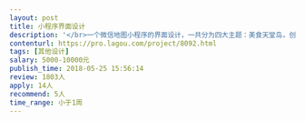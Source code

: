 ```yaml
---                
layout: post       
title: 小程序界面设计           
description: '</br>一个微信地图小程序的界面设计，一共分为四大主题：美食天堂岛，创意集市岛，游玩部落岛，知识海洋岛</br>要求：会平面设计和C4D</br>'     
contenturl: https://pro.lagou.com/project/8092.html      
tags: [其他设计]            
salary: 5000-10000元          
publish_time: 2018-05-25 15:56:14         
review: 1803人                   
apply: 14人                   
recommend: 5人                   
time_range: 小于1周              
---                 
```

